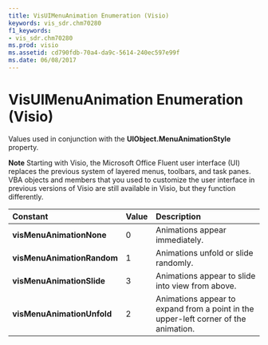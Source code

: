 ```yaml
---
title: VisUIMenuAnimation Enumeration (Visio)
keywords: vis_sdr.chm70280
f1_keywords:
- vis_sdr.chm70280
ms.prod: visio
ms.assetid: cd790fdb-70a4-da9c-5614-240ec597e99f
ms.date: 06/08/2017
---
```



# VisUIMenuAnimation Enumeration (Visio)

Values used in conjunction with the **UIObject.MenuAnimationStyle** property.


 **Note**  Starting with Visio, the Microsoft Office Fluent user interface (UI) replaces the previous system of layered menus, toolbars, and task panes. VBA objects and members that you used to customize the user interface in previous versions of Visio are still available in Visio, but they function differently.



|**Constant**|**Value**|**Description**|
|:-----|:-----|:-----|
| **visMenuAnimationNone**|0|Animations appear immediately.|
| **visMenuAnimationRandom**|1|Animations unfold or slide randomly.|
| **visMenuAnimationSlide**|3|Animations appear to slide into view from above.|
| **visMenuAnimationUnfold**|2|Animations appear to expand from a point in the upper-left corner of the animation.|

